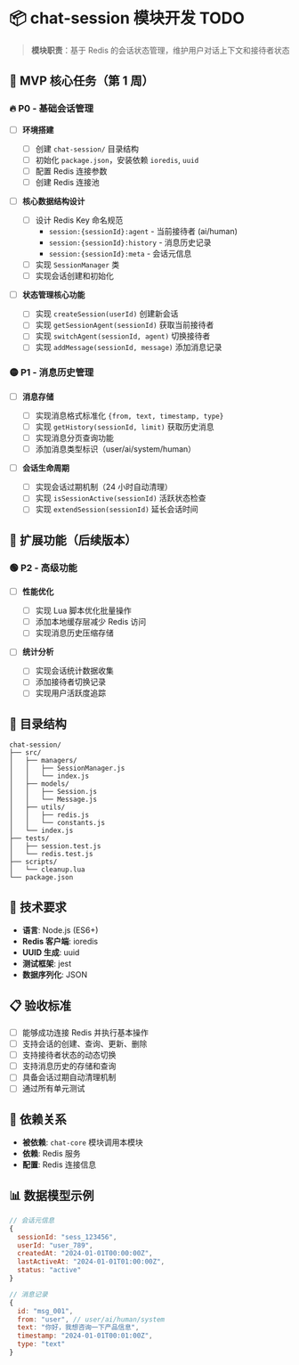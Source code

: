 # 📦 chat-session 模块开发 TODO

> **模块职责**：基于 Redis 的会话状态管理，维护用户对话上下文和接待者状态

## 🎯 MVP 核心任务（第 1 周）

### 🔥 P0 - 基础会话管理

- [ ] **环境搭建**

  - [ ] 创建 `chat-session/` 目录结构
  - [ ] 初始化 `package.json`，安装依赖 `ioredis`, `uuid`
  - [ ] 配置 Redis 连接参数
  - [ ] 创建 Redis 连接池

- [ ] **核心数据结构设计**

  - [ ] 设计 Redis Key 命名规范
    - `session:{sessionId}:agent` - 当前接待者 (ai/human)
    - `session:{sessionId}:history` - 消息历史记录
    - `session:{sessionId}:meta` - 会话元信息
  - [ ] 实现 `SessionManager` 类
  - [ ] 实现会话创建和初始化

- [ ] **状态管理核心功能**
  - [ ] 实现 `createSession(userId)` 创建新会话
  - [ ] 实现 `getSessionAgent(sessionId)` 获取当前接待者
  - [ ] 实现 `switchAgent(sessionId, agent)` 切换接待者
  - [ ] 实现 `addMessage(sessionId, message)` 添加消息记录

### 🟡 P1 - 消息历史管理

- [ ] **消息存储**

  - [ ] 实现消息格式标准化 `{from, text, timestamp, type}`
  - [ ] 实现 `getHistory(sessionId, limit)` 获取历史消息
  - [ ] 实现消息分页查询功能
  - [ ] 添加消息类型标识（user/ai/system/human）

- [ ] **会话生命周期**
  - [ ] 实现会话过期机制（24 小时自动清理）
  - [ ] 实现 `isSessionActive(sessionId)` 活跃状态检查
  - [ ] 实现 `extendSession(sessionId)` 延长会话时间

## 🚀 扩展功能（后续版本）

### 🟢 P2 - 高级功能

- [ ] **性能优化**

  - [ ] 实现 Lua 脚本优化批量操作
  - [ ] 添加本地缓存层减少 Redis 访问
  - [ ] 实现消息历史压缩存储

- [ ] **统计分析**
  - [ ] 实现会话统计数据收集
  - [ ] 添加接待者切换记录
  - [ ] 实现用户活跃度追踪

## 📁 目录结构

```
chat-session/
├── src/
│   ├── managers/
│   │   ├── SessionManager.js
│   │   └── index.js
│   ├── models/
│   │   ├── Session.js
│   │   └── Message.js
│   ├── utils/
│   │   ├── redis.js
│   │   └── constants.js
│   └── index.js
├── tests/
│   ├── session.test.js
│   └── redis.test.js
├── scripts/
│   └── cleanup.lua
└── package.json
```

## 🔧 技术要求

- **语言**: Node.js (ES6+)
- **Redis 客户端**: ioredis
- **UUID 生成**: uuid
- **测试框架**: jest
- **数据序列化**: JSON

## 📋 验收标准

- [ ] 能够成功连接 Redis 并执行基本操作
- [ ] 支持会话的创建、查询、更新、删除
- [ ] 支持接待者状态的动态切换
- [ ] 支持消息历史的存储和查询
- [ ] 具备会话过期自动清理机制
- [ ] 通过所有单元测试

## 🔗 依赖关系

- **被依赖**: `chat-core` 模块调用本模块
- **依赖**: Redis 服务
- **配置**: Redis 连接信息

## 📊 数据模型示例

```javascript
// 会话元信息
{
  sessionId: "sess_123456",
  userId: "user_789",
  createdAt: "2024-01-01T00:00:00Z",
  lastActiveAt: "2024-01-01T01:00:00Z",
  status: "active"
}

// 消息记录
{
  id: "msg_001",
  from: "user", // user/ai/human/system
  text: "你好，我想咨询一下产品信息",
  timestamp: "2024-01-01T00:01:00Z",
  type: "text"
}
```

